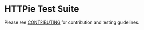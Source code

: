 # HTTPie Test Suite

Please see [CONTRIBUTING](https://github.com/httpie/cli/blob/master/CONTRIBUTING.md) for contribution and testing guidelines.
